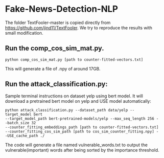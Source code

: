 # Fake-News-Detection-NLP

The folder TextFooler-master is copied directly from https://github.com/jind11/TextFooler. We try to reproduce the results with small modification.

## Run the comp_cos_sim_mat.py.

```
python comp_cos_sim_mat.py [path to counter-fitted-vectors.txt]
```
This will generate a file of .npy of around 17GB.

## Run the attack_classification.py:

Sample terminal instructions on dataset yelp using bert model. It will download a pretrained bert model on yelp and USE model automatically:

```
python attack_classification.py --dataset_path data/yelp --target_model bert 
--target_model_path bert-pretrained-models/yelp --max_seq_length 256 --batch_size 32 
--counter_fitting_embeddings_path [path to counter-fitted-vectors.txt] 
--counter_fitting_cos_sim_path [path to cos_sim_counter_fitting.npy] --USE_cache_path ./
```

The code will generate a file named vulnerable_words.txt to output the vulnerable(important) words after being sorted by the importance threshold.
